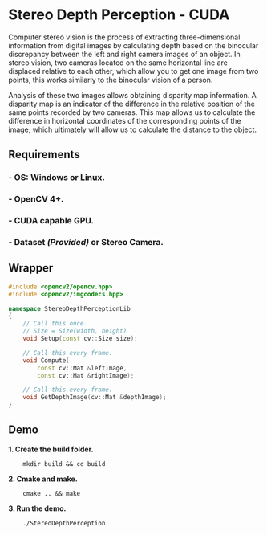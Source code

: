 # Stereo Depth Perception - CUDA

Computer stereo vision is the process of extracting three-dimensional information from digital images
by calculating depth based on the binocular discrepancy between the left and right camera images of
an object. In stereo vision, two cameras located on the same horizontal line are displaced relative to
each other, which allow you to get one image from two points, this works similarly to the binocular
vision of a person.

Analysis of these two images allows obtaining disparity map information. A
disparity map is an indicator of the difference in the relative position of the same points recorded by
two cameras. This map allows us to calculate the difference in horizontal coordinates of the
corresponding points of the image, which ultimately will allow us to calculate the distance to the
object.

## Requirements

### - OS: Windows or Linux.

### - OpenCV 4+.

### - CUDA capable GPU.

### - Dataset _(Provided)_ or Stereo Camera.

## Wrapper

```cpp
#include <opencv2/opencv.hpp>
#include <opencv2/imgcodecs.hpp>

namespace StereoDepthPerceptionLib
{
    // Call this once.
    // Size = Size(width, height)
	void Setup(const cv::Size size);

    // Call this every frame.
	void Compute(
		const cv::Mat &leftImage,
		const cv::Mat &rightImage);

    // Call this every frame.
	void GetDepthImage(cv::Mat &depthImage);
}
```

## Demo

**1. Create the build folder.**

```command
    mkdir build && cd build
```

**2. Cmake and make.**

```command
    cmake .. && make
```

**3. Run the demo.**

```command
    ./StereoDepthPerception
```

